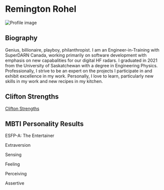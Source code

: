 # Remington Rohel

![Profile image](professional_headshot_scaled.png)

## Biography
Genius, billionaire, playboy, philanthropist. I am an Engineer-in-Training with SuperDARN Canada, working primarily on 
software development with emphasis on new capabalities for our digital HF radars. I graduated in 2021 from the
University of Saskatchewan with a degree in Engineering Physics. Professionally, I strive to be an expert on the projects
I participate in and exhibit excellence in my work. Personally, I love to learn, particularly new skills in my work and
new recipes in my kitchen.

## Clifton Strengths

[Clifton Strengths](CliftonStrenthsThemes.pdf)

## MBTI Personality Results

ESFP-A: The Entertainer

Extraversion

Sensing

Feeling

Perceiving

Assertive

